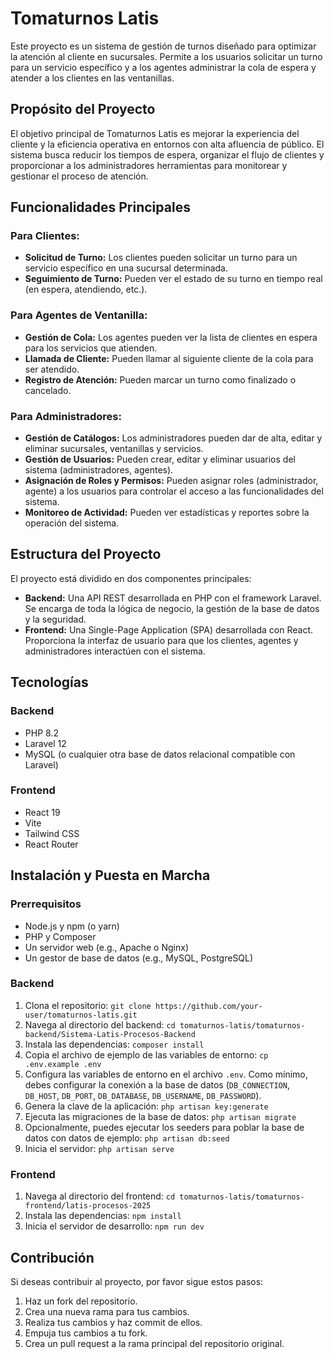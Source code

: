 # Tomaturnos Latis

Este proyecto es un sistema de gestión de turnos diseñado para optimizar la atención al cliente en sucursales. Permite a los usuarios solicitar un turno para un servicio específico y a los agentes administrar la cola de espera y atender a los clientes en las ventanillas.

## Propósito del Proyecto

El objetivo principal de Tomaturnos Latis es mejorar la experiencia del cliente y la eficiencia operativa en entornos con alta afluencia de público. El sistema busca reducir los tiempos de espera, organizar el flujo de clientes y proporcionar a los administradores herramientas para monitorear y gestionar el proceso de atención.

## Funcionalidades Principales

### Para Clientes:

*   **Solicitud de Turno:** Los clientes pueden solicitar un turno para un servicio específico en una sucursal determinada.
*   **Seguimiento de Turno:** Pueden ver el estado de su turno en tiempo real (en espera, atendiendo, etc.).

### Para Agentes de Ventanilla:

*   **Gestión de Cola:** Los agentes pueden ver la lista de clientes en espera para los servicios que atienden.
*   **Llamada de Cliente:** Pueden llamar al siguiente cliente de la cola para ser atendido.
*   **Registro de Atención:** Pueden marcar un turno como finalizado o cancelado.

### Para Administradores:

*   **Gestión de Catálogos:** Los administradores pueden dar de alta, editar y eliminar sucursales, ventanillas y servicios.
*   **Gestión de Usuarios:** Pueden crear, editar y eliminar usuarios del sistema (administradores, agentes).
*   **Asignación de Roles y Permisos:** Pueden asignar roles (administrador, agente) a los usuarios para controlar el acceso a las funcionalidades del sistema.
*   **Monitoreo de Actividad:** Pueden ver estadísticas y reportes sobre la operación del sistema.

## Estructura del Proyecto

El proyecto está dividido en dos componentes principales:

*   **Backend:** Una API REST desarrollada en PHP con el framework Laravel. Se encarga de toda la lógica de negocio, la gestión de la base de datos y la seguridad.
*   **Frontend:** Una Single-Page Application (SPA) desarrollada con React. Proporciona la interfaz de usuario para que los clientes, agentes y administradores interactúen con el sistema.

## Tecnologías

### Backend

*   PHP 8.2
*   Laravel 12
*   MySQL (o cualquier otra base de datos relacional compatible con Laravel)

### Frontend

*   React 19
*   Vite
*   Tailwind CSS
*   React Router

## Instalación y Puesta en Marcha

### Prerrequisitos

*   Node.js y npm (o yarn)
*   PHP y Composer
*   Un servidor web (e.g., Apache o Nginx)
*   Un gestor de base de datos (e.g., MySQL, PostgreSQL)

### Backend

1.  Clona el repositorio: `git clone https://github.com/your-user/tomaturnos-latis.git`
2.  Navega al directorio del backend: `cd tomaturnos-latis/tomaturnos-backend/Sistema-Latis-Procesos-Backend`
3.  Instala las dependencias: `composer install`
4.  Copia el archivo de ejemplo de las variables de entorno: `cp .env.example .env`
5.  Configura las variables de entorno en el archivo `.env`. Como mínimo, debes configurar la conexión a la base de datos (`DB_CONNECTION`, `DB_HOST`, `DB_PORT`, `DB_DATABASE`, `DB_USERNAME`, `DB_PASSWORD`).
6.  Genera la clave de la aplicación: `php artisan key:generate`
7.  Ejecuta las migraciones de la base de datos: `php artisan migrate`
8.  Opcionalmente, puedes ejecutar los seeders para poblar la base de datos con datos de ejemplo: `php artisan db:seed`
9.  Inicia el servidor: `php artisan serve`

### Frontend

1.  Navega al directorio del frontend: `cd tomaturnos-latis/tomaturnos-frontend/latis-procesos-2025`
2.  Instala las dependencias: `npm install`
3.  Inicia el servidor de desarrollo: `npm run dev`

## Contribución

Si deseas contribuir al proyecto, por favor sigue estos pasos:

1.  Haz un fork del repositorio.
2.  Crea una nueva rama para tus cambios.
3.  Realiza tus cambios y haz commit de ellos.
4.  Empuja tus cambios a tu fork.
5.  Crea un pull request a la rama principal del repositorio original.
